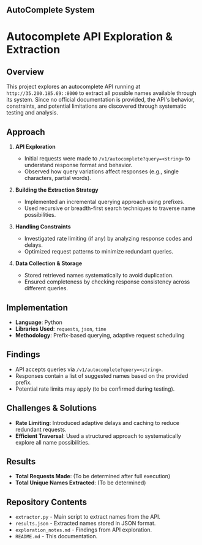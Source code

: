 ## AutoComplete System
# Autocomplete API Exploration & Extraction

## Overview
This project explores an autocomplete API running at `http://35.200.185.69::8000` to extract all possible names available through its system. Since no official documentation is provided, the API's behavior, constraints, and potential limitations are discovered through systematic testing and analysis.

## Approach

1. **API Exploration**  
   - Initial requests were made to `/v1/autocomplete?query=<string>` to understand response format and behavior.
   - Observed how query variations affect responses (e.g., single characters, partial words).
   
2. **Building the Extraction Strategy**  
   - Implemented an incremental querying approach using prefixes.
   - Used recursive or breadth-first search techniques to traverse name possibilities.
   
3. **Handling Constraints**  
   - Investigated rate limiting (if any) by analyzing response codes and delays.
   - Optimized request patterns to minimize redundant queries.
   
4. **Data Collection & Storage**  
   - Stored retrieved names systematically to avoid duplication.
   - Ensured completeness by checking response consistency across different queries.

## Implementation
- **Language**: Python
- **Libraries Used**: `requests`, `json`, `time`
- **Methodology**: Prefix-based querying, adaptive request scheduling

## Findings
- API accepts queries via `/v1/autocomplete?query=<string>`.
- Responses contain a list of suggested names based on the provided prefix.
- Potential rate limits may apply (to be confirmed during testing).

## Challenges & Solutions
- **Rate Limiting**: Introduced adaptive delays and caching to reduce redundant requests.
- **Efficient Traversal**: Used a structured approach to systematically explore all name possibilities.

## Results
- **Total Requests Made**: (To be determined after full execution)
- **Total Unique Names Extracted**: (To be determined)

## Repository Contents
- `extractor.py` - Main script to extract names from the API.
- `results.json` - Extracted names stored in JSON format.
- `exploration_notes.md` - Findings from API exploration.
- `README.md` - This documentation.

